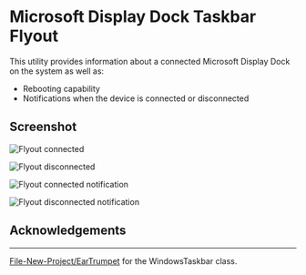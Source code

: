 # Microsoft Display Dock Taskbar Flyout

This utility provides information about a connected Microsoft Display Dock on the system as well as:

- Rebooting capability
- Notifications when the device is connected or disconnected

## Screenshot

 ![Flyout connected](./DisplayDockFlyout/Assets/ConnectedFlyout.png)

 ![Flyout disconnected](./DisplayDockFlyout/Assets/DisconnectedFlyout.png)

 ![Flyout connected notification](./DisplayDockFlyout/Assets/ConnectedNotification.png)

 ![Flyout disconnected notification](./DisplayDockFlyout/Assets/DisconnectedNotification.png)

## Acknowledgements

---

 [File-New-Project/EarTrumpet](https://github.com/File-New-Project/EarTrumpet) for the WindowsTaskbar class.
